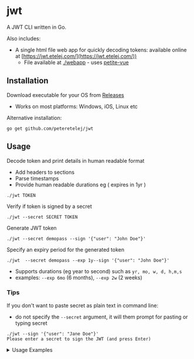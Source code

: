 # jwt

A JWT CLI written in Go.

Also includes:
- A single html file web app for quickly decoding tokens: available online at [https://jwt.etelej.com/](https://jwt.etelej.com/))
  - File available at [./webapp](https://github.com/peteretelej/jwt/tree/main/webapp) - uses [petite-vue](https://github.com/vuejs/petite-vue)

## Installation

Download executable for your OS from [Releases](./releases)
- Works on most platforms: Windows, iOS, Linux etc

Alternative installation:
```
go get github.com/peteretelej/jwt
```

## Usage

Decode token and print details in human readable format
- Add headers to sections
- Parse timestamps
- Provide human readable durations eg ( expires in 1yr )
```
./jwt TOKEN
```

Verify if token is signed by a secret
```
./jwt --secret SECRET TOKEN 
```

Generate JWT token
```
./jwt --secret demopass --sign '{"user": "John Doe"}' 
```

Specify an expiry period for the generated token
```
./jwt  --secret demopass --exp 1y--sign '{"user": "John Doe"}'
```
- Supports durations (eg year to second) such as `yr, mo, w, d, h,m,s`
- examples: `--exp 6mo` (6 months), `--exp 2w` (2 weeks)



### Tips
If you don't want to paste secret as plain text in command line:
  - do not specify the `--secret` argument, it will them prompt for pasting or typing secret

```
./jwt --sign '{"user": "Jane Doe"}'
Please enter a secret to sign the JWT (and press Enter)
```

<details>
 <summary>Usage Examples</summary>

Generating a signed JWT token
```
./jwt --sign '{"name": "John Doe"}' --secret demopass --exp 2w
```
![image](https://user-images.githubusercontent.com/2271973/126047461-08ee52b5-88e3-404c-98f4-77d992c14ec1.png)

Decode JWT token
```
./jwt eyJhbGciOiJIUzI1NiIsInR5cCI6IkpXVCJ9.eyJleHAiOjE2Mjc3NTkyNzUsIm5hbWUiOiJKb2huIERvZSJ9.SF2XbD6QpxxcV95Oa_AC1oXysfWcF9gmyMEaNAHagP0
```
![image](https://user-images.githubusercontent.com/2271973/126047690-cdfd72f3-f6bb-4423-903e-3e33a9bcab14.png)

Verifying a token's signing key 
```
./jwt --secret demopass eyJhbGciOiJIUzI1NiIsInR5cCI6IkpXVCJ9.eyJleHAiOjE2Mjc3NTkyNzUsIm5hbWUiOiJKb2huIERvZSJ9.SF2XbD6QpxxcV95Oa_AC1oXysfWcF9gmyMEaNAHagP0
```
![image](https://user-images.githubusercontent.com/2271973/126047696-6b3676b7-1050-4faa-8b7e-57f1e0777761.png)


Decoding a token with multiple standard claims
```
./jwt eyJhbGciOiJIUzI1NiIsInR5cCI6IkpXVCJ9.eyJzdWIiOiIxMjM0NTY3ODkwIiwibmFtZSI6IkpvaG4gRG9lIiwiaWF0IjoxNjIxMjY5Mjg2LCJleHAiOjE2Mzk3NTg4ODYsIm5iZiI6MTYyMzk0NzY4Nn0.GR5pGSiJZk3Ls0A429K3HIZfsmQqGnyIhPusDT5F5BU
```
![image](https://user-images.githubusercontent.com/2271973/126047835-e6dc6ae3-cbd0-4a24-a851-b56a148ec994.png)


</details>

